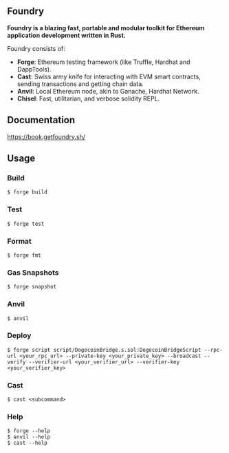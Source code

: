 ## Foundry

**Foundry is a blazing fast, portable and modular toolkit for Ethereum application development written in Rust.**

Foundry consists of:

-   **Forge**: Ethereum testing framework (like Truffle, Hardhat and DappTools).
-   **Cast**: Swiss army knife for interacting with EVM smart contracts, sending transactions and getting chain data.
-   **Anvil**: Local Ethereum node, akin to Ganache, Hardhat Network.
-   **Chisel**: Fast, utilitarian, and verbose solidity REPL.

## Documentation

https://book.getfoundry.sh/

## Usage

### Build

```shell
$ forge build
```

### Test

```shell
$ forge test
```

### Format

```shell
$ forge fmt
```

### Gas Snapshots

```shell
$ forge snapshot
```

### Anvil

```shell
$ anvil
```

### Deploy

```shell
$ forge script script/DogecoinBridge.s.sol:DogecoinBridgeScript --rpc-url <your_rpc_url> --private-key <your_private_key> --broadcast --verify --verifier-url <your_verifier_url> --verifier-key <your_verifier_key>
```

### Cast

```shell
$ cast <subcommand>
```

### Help

```shell
$ forge --help
$ anvil --help
$ cast --help
```
